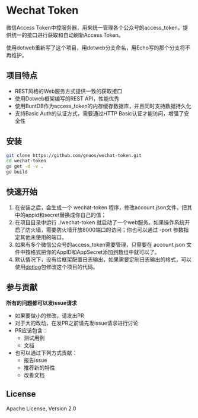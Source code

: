 # Wechat Token
微信Access Token中控服务器，用来统一管理各个公众号的access_token，提供统一的接口进行获取和自动刷新Access Token。

使用dotweb重新写了这个项目，用dotweb分支命名，用Echo写的那个分支将不再维护。


## 项目特点

* REST风格的Web服务方式提供一致的获取接口
* 使用Dotweb框架编写的REST API，性能优秀
* 使用BuntDB作为access_token的内存缓存数据库，并且同时支持数据持久化
* 支持Basic Auth的认证方式，需要通过HTTP Basic认证才能访问，增强了安全性


## 安装

```bash
git clone https://github.com/gnuos/wechat-token.git
cd wechat-token
go get -d -v .
go build
```


## 快速开始

1. 在安装之后，会生成一个 wechat-token 程序，修改account.json文件，把其中的appid和secret替换成你自己的值；
2. 在项目目录中运行 ./wechat-token 就启动了一个web服务。如果操作系统开启了防火墙，需要防火墙开放8000端口的访问；你也可以通过 -port 参数指定其他未使用的端口。
3. 如果有多个微信公众号的access_token需要管理，只需要在 account.json 文件中按格式把你的AppID和AppSecret添加到数组中就可以了。
4. 默认情况下，没有给框架配置日志输出，如果需要定制日志输出的格式，可以使用[dotlog](https://github.com/devfeel/dotlog)包修改这个项目的代码。


## 参与贡献

**所有的问题都可以发issue请求**

- 如果要做小的修改，请发出PR
- 对于大的改动，在发PR之前请先发issue请求进行讨论
- PR应该包含：
  * 测试用例
  * 文档
- 也可以通过下列方式贡献：
  * 报告issue
  * 推荐新的特性
  * 改善文档


## License

Apache License, Version 2.0

